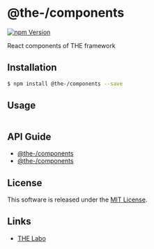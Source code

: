 @the-/components
==========

<!---
This file is generated by the-tmpl. Do not update manually.
--->

<!-- Badge Start -->
<a name="badges"></a>

[![npm Version][bd_npm_shield_url]][bd_npm_url]

[bd_repo_url]: https://github.com/the-labo/the-components
[bd_travis_url]: http://travis-ci.org/the-labo/the-components
[bd_travis_shield_url]: http://img.shields.io/travis/the-labo/the-components.svg?style=flat
[bd_travis_com_url]: http://travis-ci.com/the-labo/the-components
[bd_travis_com_shield_url]: https://api.travis-ci.com/the-labo/the-components.svg?token=
[bd_license_url]: https://github.com/the-labo/the-components/blob/master/LICENSE
[bd_npm_url]: http://www.npmjs.org/package/@the-/components
[bd_npm_shield_url]: http://img.shields.io/npm/v/@the-/components.svg?style=flat
[bd_standard_url]: http://standardjs.com/
[bd_standard_shield_url]: https://img.shields.io/badge/code%20style-standard-brightgreen.svg

<!-- Badge End -->


<!-- Description Start -->
<a name="description"></a>

React components of THE framework

<!-- Description End -->


<!-- Overview Start -->
<a name="overview"></a>



<!-- Overview End -->


<!-- Sections Start -->
<a name="sections"></a>

<!-- Section from "doc/readme/01.Installation.md.hbs" Start -->

<a name="section-doc-readme-01-installation-md"></a>

Installation
-----

```bash
$ npm install @the-/components --save
```


<!-- Section from "doc/readme/01.Installation.md.hbs" End -->

<!-- Section from "doc/readme/02.Usage.md.hbs" Start -->

<a name="section-doc-readme-02-usage-md"></a>

Usage
---------

```javascript

```


<!-- Section from "doc/readme/02.Usage.md.hbs" End -->

<!-- Section from "doc/readme/03.API.md.hbs" Start -->

<a name="section-doc-readme-03-api-md"></a>

## API Guide

- [@the-/components](./doc/api/api.md#module_@the-/components)
- [@the-/components](./doc/api/api.md#module_@the-/components)


<!-- Section from "doc/readme/03.API.md.hbs" End -->


<!-- Sections Start -->


<!-- LICENSE Start -->
<a name="license"></a>

License
-------
This software is released under the [MIT License](https://github.com/the-labo/the-components/blob/master/LICENSE).

<!-- LICENSE End -->


<!-- Links Start -->
<a name="links"></a>

Links
------

+ [THE Labo][the_labo_url]

[the_labo_url]: https://github.com/the-labo

<!-- Links End -->
